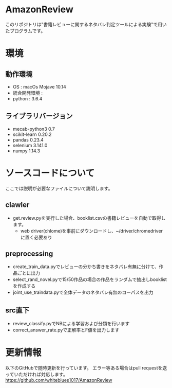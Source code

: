 # AmazonReview
このリポジトリは"書籍レビューに関するネタバレ判定ツールによる実験"で用いたプログラムです。

# 環境
## 動作環境
+ OS : macOs Mojave 10.14
+ 統合開発環境 : 
+ python : 3.6.4

## ライブラリバージョン
+ mecab-python3 0.7
+ scikit-learn 0.20.2
+ pandas 0.23.4
+ selenium 3.141.0
+ numpy 1.14.3

# ソースコードについて
ここでは説明が必要なファイルについて説明します。

## clawler
+ get.review.pyを実行した場合、booklist.csvの書籍レビューを自動で取得します。
  - web driver(chlome)を事前にダウンロードし、~/driver/chromedriver　に置く必要あり

## preprocessing
+ create_train_data.pyでレビューの分かち書きをネタバレ有無に分けて、作品ごとに出力
+ select_rand_novel.pyで15/50作品の場合の作品をランダムで抽出しbooklistを作成する
+ joint_use_traindata.pyで全体データのネタバレ有無のコーパスを出力

## src直下
+ review_classify.pyでNBによる学習および分類を行います
+ correct_answer_rate.pyで正解率とF値を出力します

# 更新情報
以下のGitHubで随時更新を行っています。
エラー等ある場合はpull requestを送っていただければ対応します。
https://github.com/whiteblues1017/AmazonReview
